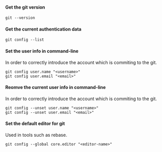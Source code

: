 
#### Get the git version
```
git --version
```

#### Get the current authentication data

```
git config --list
```

#### Set the user info in command-line

In order to correctly introduce the account which is commiting to the git.

```
git config user.name "<username>"
git config user.email "<email>"
```

#### Reomve the current user info in command-line

In order to correctly introduce the account which is commiting to the git.

```
git config --unset user.name "<username>"
git config --unset user.email "<email>"
```

#### Set the default editor for git

Used in tools such as rebase.

```
git config --global core.editor "<editor-name>"
```
	